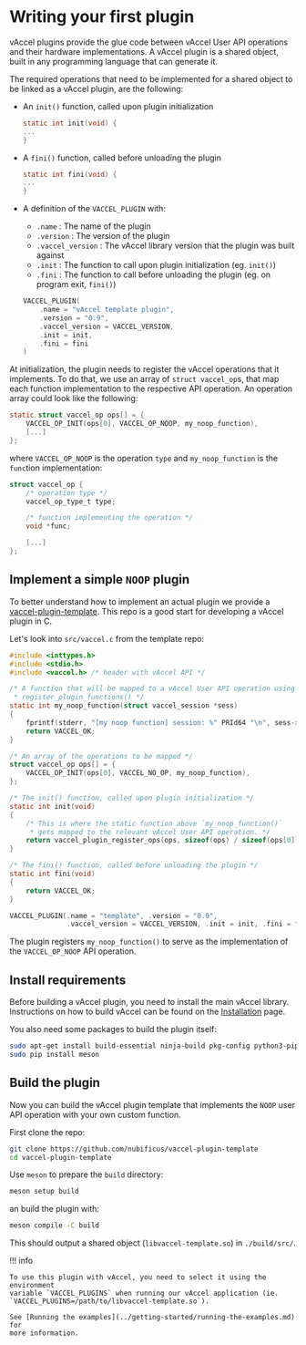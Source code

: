 # Writing your first plugin

vAccel plugins provide the glue code between vAccel User API operations and
their hardware implementations. A vAccel plugin is a shared object, built in any
programming language that can generate it.

The required operations that need to be implemented for a shared object to be
linked as a vAccel plugin, are the following:

- An `init()` function, called upon plugin initialization

    ```c
    static int init(void) {
    ...
    }
    ```

- A `fini()` function, called before unloading the plugin

    ```c
    static int fini(void) {
    ...
    }
    ```

- A definition of the `VACCEL_PLUGIN` with:
    - `.name` : The name of the plugin
    - `.version` : The version of the plugin
    - `.vaccel_version` : The vAccel library version that the plugin was built
      against
    - `.init` : The function to call upon plugin initialization (eg. `init()`)
    - `.fini` : The function to call before unloading the plugin (eg. on program
      exit, `fini()`)

    ```c
    VACCEL_PLUGIN(
        .name = "vAccel template plugin",
        .version = "0.9",
        .vaccel_version = VACCEL_VERSION,
        .init = init,
        .fini = fini
    )
    ```

At initialization, the plugin needs to register the vAccel operations that it
implements. To do that, we use an array of `struct vaccel_op`s, that map each
function implementation to the respective API operation. An operation array
could look like the following:

```c
static struct vaccel_op ops[] = {
    VACCEL_OP_INIT(ops[0], VACCEL_OP_NOOP, my_noop_function),
    [...]
};
```

where `VACCEL_OP_NOOP` is the operation `type` and `my_noop_function` is the
`func`tion implementation:

```c
struct vaccel_op {
    /* operation type */
    vaccel_op_type_t type;

    /* function implementing the operation */
    void *func;

    [...]
};
```

## Implement a simple `NOOP` plugin

To better understand how to implement an actual plugin we provide a
[vaccel-plugin-template](https://github.com/nubificus/vaccel-plugin-template).
This repo is a good start for developing a vAccel plugin in C.

Let's look into `src/vaccel.c` from the template repo:

```c
#include <inttypes.h>
#include <stdio.h>
#include <vaccel.h> /* header with vAccel API */

/* A function that will be mapped to a vAccel User API operation using
 * register_plugin_functions() */
static int my_noop_function(struct vaccel_session *sess)
{
    fprintf(stderr, "[my noop function] session: %" PRId64 "\n", sess->id);
    return VACCEL_OK;
}

/* An array of the operations to be mapped */
struct vaccel_op ops[] = {
    VACCEL_OP_INIT(ops[0], VACCEL_NO_OP, my_noop_function),
};

/* The init() function, called upon plugin initialization */
static int init(void)
{
    /* This is where the static function above `my_noop_function()`
     * gets mapped to the relevant vAccel User API operation. */
    return vaccel_plugin_register_ops(ops, sizeof(ops) / sizeof(ops[0]));
}

/* The fini() function, called before unloading the plugin */
static int fini(void)
{
    return VACCEL_OK;
}

VACCEL_PLUGIN(.name = "template", .version = "0.9",
              .vaccel_version = VACCEL_VERSION, .init = init, .fini = fini)
```

The plugin registers `my_noop_function()` to serve as the implementation of the
`VACCEL_OP_NOOP` API operation.

## Install requirements

Before building a vAccel plugin, you need to install the main vAccel library.
Instructions on how to build vAccel can be found on the
[Installation](../getting-started/installation.md) page.

You also need some packages to build the plugin itself:

```bash
sudo apt-get install build-essential ninja-build pkg-config python3-pip
sudo pip install meson
```

## Build the plugin

Now you can build the vAccel plugin template that implements the `NOOP` user API
operation with your own custom function.

First clone the repo:

```bash
git clone https://github.com/nubificus/vaccel-plugin-template
cd vaccel-plugin-template
```

Use `meson` to prepare the `build` directory:

```bash
meson setup build
```

an build the plugin with:

```bash
meson compile -C build
```

This should output a shared object (`libvaccel-template.so`) in `./build/src/`.

<!-- markdownlint-disable code-block-style -->

!!! info

    To use this plugin with vAccel, you need to select it using the environment
    variable `VACCEL_PLUGINS` when running our vAccel application (ie.
    `VACCEL_PLUGINS=/path/to/libvaccel-template.so`).

    See [Running the examples](../getting-started/running-the-examples.md) for
    more information.

<!-- markdownlint-restore -->
